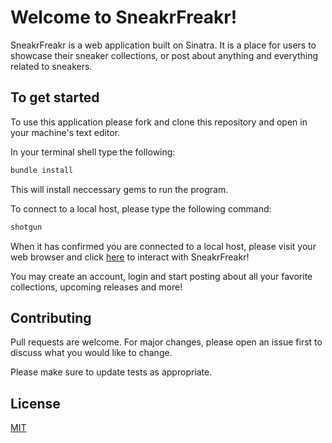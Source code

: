 
# Welcome to SneakrFreakr!

SneakrFreakr is a web application built on Sinatra. It is a place for users to showcase their sneaker collections, or post about anything and everything related to sneakers.

## To get started

To use this application please fork and clone this repository and open in your machine's text editor.

In your terminal shell type the following:

```bash
bundle install
```
This will install neccessary gems to run the program.

To connect to a local host, please type the following command:

```bash
shotgun
```

When it has confirmed you are connected to a local host, please visit your web browser and click [here](http://localhost:9393/) to interact with SneakrFreakr! 

You may create an account, login and start posting about all your favorite collections, upcoming releases and more!

## Contributing
Pull requests are welcome. For major changes, please open an issue first to discuss what you would like to change.

Please make sure to update tests as appropriate.

## License
[MIT](https://choosealicense.com/licenses/mit/)